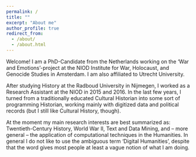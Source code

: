 ```yaml
---
permalink: /
title: ""
excerpt: "About me"
author_profile: true
redirect_from: 
  - /about/
  - /about.html
---
```


Welcome! I am a PhD-Candidate from the Netherlands working on the ‘War and Emotions’-project at the NIOD Institute for War, Holocaust, and Genocide Studies in Amsterdam. I am also affiliated to Utrecht University.

After studying History at the Radboud University in Nijmegen, I worked as a Research Assistant at the NIOD in 2015 and 2016. In the last few years, I turned from a traditionally educated Cultural Historian into some sort of programming Historian, working mainly with digitized data and political records (but I still like Cultural History, though). 

At the moment my main research interests are best summarized as: Twentieth-Century History, World War II, Text and Data Mining, and – more general – the application of computational techniques in the Humanities. In general I do not like to use the ambiguous term ‘Digital Humanities’, despite that the word gives most people at least a vague notion of what I am doing. 
